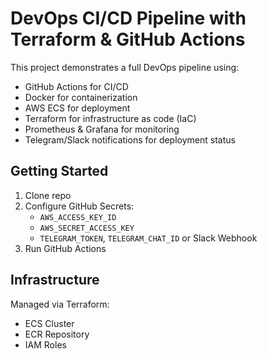 # DevOps CI/CD Pipeline with Terraform & GitHub Actions

This project demonstrates a full DevOps pipeline using:
- GitHub Actions for CI/CD
- Docker for containerization
- AWS ECS for deployment
- Terraform for infrastructure as code (IaC)
- Prometheus & Grafana for monitoring
- Telegram/Slack notifications for deployment status

## Getting Started
1. Clone repo
2. Configure GitHub Secrets:
   - `AWS_ACCESS_KEY_ID`
   - `AWS_SECRET_ACCESS_KEY`
   - `TELEGRAM_TOKEN`, `TELEGRAM_CHAT_ID` or Slack Webhook
3. Run GitHub Actions

## Infrastructure
Managed via Terraform:
- ECS Cluster
- ECR Repository
- IAM Roles
